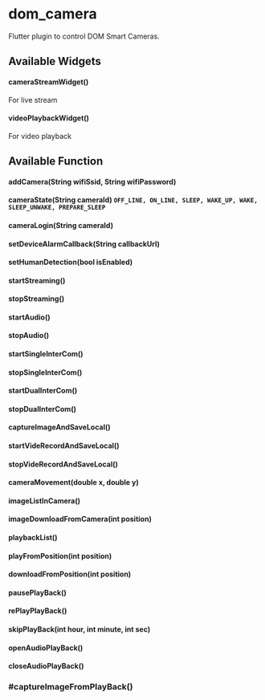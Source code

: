 # dom_camera

Flutter plugin to control DOM Smart Cameras.

## Available Widgets

#### cameraStreamWidget()

For live stream

#### videoPlaybackWidget()

For video playback

## Available Function

#### addCamera(String wifiSsid, String wifiPassword)

#### cameraState(String cameraId) `OFF_LINE, ON_LINE, SLEEP, WAKE_UP, WAKE, SLEEP_UNWAKE, PREPARE_SLEEP`

#### cameraLogin(String cameraId)

#### setDeviceAlarmCallback(String callbackUrl)

#### setHumanDetection(bool isEnabled)

#### startStreaming()

#### stopStreaming()

#### startAudio()

#### stopAudio()

#### startSingleInterCom()

#### stopSingleInterCom()

#### startDualInterCom()

#### stopDualInterCom()

#### captureImageAndSaveLocal()

#### startVideRecordAndSaveLocal()

#### stopVideRecordAndSaveLocal()

#### cameraMovement(double x, double y)

#### imageListInCamera()

#### imageDownloadFromCamera(int position)

#### playbackList()

#### playFromPosition(int position)

#### downloadFromPosition(int position)

#### pausePlayBack()

#### rePlayPlayBack()

#### skipPlayBack(int hour, int minute, int sec)

#### openAudioPlayBack()

#### closeAudioPlayBack()

### #captureImageFromPlayBack()
